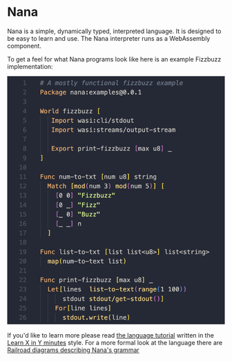 # Nana

Nana is a simple, dynamically typed, interpreted language. It is designed to be
easy to learn and use. The Nana interpreter runs as a WebAssembly component.

To get a feel for what Nana programs look like here is an example Fizzbuzz
implementation:

![Fizzbuzz](docs/fizzbuzz.png)

If you'd like to learn more please read [the language
tutorial](https://logaan.github.io/nana.wasm.rs/repl/) written in the [Learn X in Y
minutes](https://learnxinyminutes.com) style. For a more formal look at the
language there are [Railroad diagrams describing Nana's
grammar](docs/grammar/index.md)
